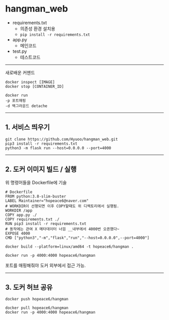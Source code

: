 # hangman_web

- requirements.txt
  - 의존성 환경 설치용
  - ```pip install -r requirements.txt```
- app.py
  - 메인코드
- test.py
  - 테스트코드

- - -
새로배운 커맨드
```
docker inspect [IMAGE]
docker stop [CONTAINER_ID]
```
```
docker run
-p 포트매핑
-d 백그라운드 detache
```


- - -
## 1. 서비스 띄우기
```
git clone https://github.com/Hyuoo/hangman_web.git
pip3 install -r requirements.txt
python3 -m flask run --host=0.0.0.0 --port=4000
```
- - -
## 2. 도커 이미지 빌드 / 실행   
  위 명령어들을 Dockerfile에 기술
```
# Dockerfile
FROM python:3.8-slim-buster
LABEL Maintainer="hopeace6@naver.com"
# WORKDIR이 선행되면 이후 COPY할때도 위 디렉토리에서 실행됨.
WORKDIR /app
COPY app.py ./
COPY requirements.txt ./
RUN pip3 install -r requirements.txt
# 동작에는 관여 X 메타데이터 너낌 __내부에서 4000번 오픈했다~
EXPOSE 4000
CMD ["python3","-m","flask","run","--host=0.0.0.0",--port=4000"]
```
```
docker build --platform=linux/amd64 -t hopeace6/hangman .
```
```
docker run -p 4000:4000 hopeace6/hangman
```
포트를 매핑해줘야 도커 외부에서 접근 가능.
- - - 
## 3. 도커 허브 공유
```
docker push hopeace6/hangman
```
```
docker pull hopeace6/hangman
docker run -p 4000:4000 hopeace6/hangman
```
